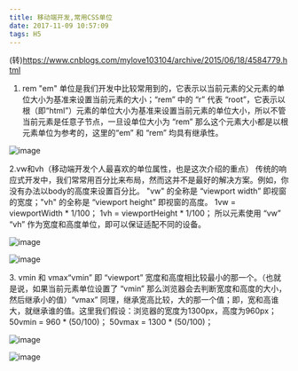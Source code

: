 ```yaml
---
title: 移动端开发,常用CSS单位
date: 2017-11-09 10:57:09
tags: H5
---
```

(转)https://www.cnblogs.com/mylove103104/archive/2015/06/18/4584779.html

1. rem
"em" 单位是我们开发中比较常用到的，它表示以当前元素的父元素的单位大小为基准来设置当前元素的大小；“rem” 中的 “r” 代表 “root”，它表示以根（即“html”）元素的单位大小为基准来设置当前元素的单位大小，所以不管当前元素是任意子节点，一旦设单位大小为 “rem” 那么这个元素大小都是以根元素单位为参考的，这里的“em” 和 “rem” 均具有继承性。

<!-- more -->

![image](http://upload-images.jianshu.io/upload_images/1491333-ffe0f1e15a520212.png?imageMogr2/auto-orient/strip%7CimageView2/2/w/1240)

2.vw和vh（移动端开发个人最喜欢的单位属性，也是这次介绍的重点）
传统的响应式开发中，我们常常用百分比来布局，然而这并不是最好的解决方案。例如，你没有办法以body的高度来设置百分比。
"vw" 的全称是 “viewport width” 即视窗的宽度；"vh" 的全称是 “viewport height” 即视窗的高度。
1vw = viewportWidth * 1/100； 1vh = viewportHeight * 1/100；
所以元素使用 “vw” “vh” 作为宽度和高度单位，即可以保证适配不同的设备。

![image](http://upload-images.jianshu.io/upload_images/1491333-4943404717d98db9.png?imageMogr2/auto-orient/strip%7CimageView2/2/w/1240)

![image](http://upload-images.jianshu.io/upload_images/1491333-e909f6a4af915851.png?imageMogr2/auto-orient/strip%7CimageView2/2/w/1240)

3\. vmin 和 vmax“vmin” 即 “viewport” 宽度和高度相比较最小的那一个。（也就是说，如果当前元素单位设置了 “vmin” 那么浏览器会去判断宽度和高度的大小，然后继承小的值）“vmax” 同理，继承宽高比较，大的那一个值；即，宽和高谁大，就继承谁的值。这里我们假设：浏览器的宽度为1300px，高度为960px；
50vmin = 960 * (50/100)；
50vmax = 1300 * (50/100)；

![image](http://upload-images.jianshu.io/upload_images/1491333-ab0b24bc46b9316c.png?imageMogr2/auto-orient/strip%7CimageView2/2/w/1240)

![image](http://upload-images.jianshu.io/upload_images/1491333-f6bce734e51122e7.png?imageMogr2/auto-orient/strip%7CimageView2/2/w/1240)


